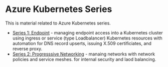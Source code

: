 # Azure Kubernetes Series

This is material related to Azure Kubernetes series.

* [Series 1: Endpoint](series_1_endpoint/README.md) - managing endpoint access into a Kubernetes cluster using ingress or service (type Loadbalancer) Kubernetes resources with automation for DNS record upserts, issuing X.509 certificiates, and reverse proxy.
* [Series 2: Progresssive Networking](series_1_network_mgmnt/README.md) - manaing networks with network policies and service meshes. for internal security and laod balancing.

